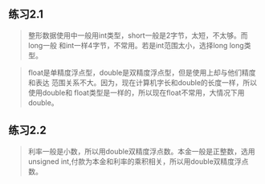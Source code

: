 ## 练习2.1
> 整形数据使用中一般用int类型，short一般是2字节，太短，不太够。而long一般
  和int一样4字节，不常用。若是int范围太小，选择long long类型。

> float是单精度浮点型，double是双精度浮点型，但是使用上却与他们精度和表达
  范围关系不大。因为，现在计算机字长和double的长度一样，所以使用double和
  float类型是一样的，所以现在float不常用，大情况下用double。

## 练习2.2
> 利率一般是小数，所以用double双精度浮点数。本金一般是正整数，选用unsigned 
  int,付款为本金和利率的乘积相关，所以用double双精度浮点数。
